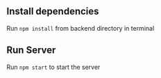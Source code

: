 ## Install dependencies
Run `npm install` from backend directory in terminal

## Run Server
Run `npm start` to start the server